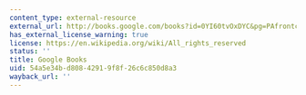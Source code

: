 ```yaml
---
content_type: external-resource
external_url: http://books.google.com/books?id=0YI60tvOxDYC&pg=PAfrontcover
has_external_license_warning: true
license: https://en.wikipedia.org/wiki/All_rights_reserved
status: ''
title: Google Books
uid: 54a5e34b-d808-4291-9f8f-26c6c850d8a3
wayback_url: ''
---
```

